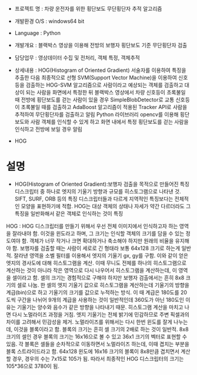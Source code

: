 - 프로젝트 명 : 차량 운전자를 위한 횡단보도 무단횡단자 추적 알고리즘

- 개발환경 O/S : windows64 bit

- Language : Python

- 개발개요 : 블랙박스 영상을 이용해 전방의 보행자 횡단보도 기준 무단횡단자 검출

- 담당업무 : 영상데이터 수집 및 전처리, 객체 특정, 객체추적

- 상세내용 : HOG(Histogram of Oriented Gradient) 서술자를 이용하여 특징을 추출한 다음 최종적으로 선형 SVM(Support Vector Machine)을 이용하여 신호등을 검출하는 HOG-SVM 알고리즘으로 사람이라고 예상되는 객체를 검출하고 대상이 되는 사람을 화면에서 특정한 뒤 블랙박스 영상에서 차량 신호등이 초록불일 때 전방에 횡단보도를 걷는 사람이 있을 경우 SimpleBlobDetector로 교통 신호등이 초록불일 때를 검출하고 AdaBoost 알고리즘이 적용된 Tracker API로 사람을 추적하여 무단횡단자를 검출하고 알림
	Python 라이브러리 opencv를 이용해 횡단보도와 사람 객체를 인식할 수 있게 하고 화면 내에서 특정	횡단보도를 걷는 사람을 인식하고 전방에 보일 경우 알림 
- HOG 

# 설명
 - HOG(Histogram of Oriented Gradient):보행자 검출을 목적으로 만들어진 특징 디스크립터 중 하나로 엣지의 기울기 방향과 규모를 히스토그램으로 나타낸 것. SIFT, SURF, ORB 등의 특징 디스크립터들과 다르게 지역적인 특징보다는 전체적인 모양을 표현하기에 적합. HOG는 대상 객체의 상태나 자세가 약간 다르더라도 그 특징을 일반화해서 같은 객체로 인식하는 것이 특징
 
HOG : HOG 디스크립터를 만들기 위해서 우선 전체 이미지에서 인식하고자 하는 영역을 잘라내야 함. 이것을 윈도라고 하며, 그 크기는 인식할 객체의 크기를 담을 수 있는 정도여야 함. 객체가 너무 작거나 크면 확대하거나 축소해야 하지만 원래의 비율을 유지해야 함. 보행자를 검출할 때는 사람이 세로로 긴 형태라 보통 64x128 크기로 하는게 일반적. 잘라낸 영역을 소벨 필터를 이용해서 엣지의 기울기 gx, gy를 구함. 이와 같이 얻은 엣지의 경사도에 대해 히스토그램을 계산. 이때 무니도 전체를 하나의 히스토그램으로 계산하는 것이 아니라 작은 영역으로 다시 나우어서 히스토그램을 계산하는데, 이 영역을 셀이라고 함. 셀의 크기는 경험적으로 구해야 하지만 보행자 검출에서는 흔히 8x8 크기의 셀로 나눔. 한 셀의 엣지 기울기 값으로 히스토그램을 계산하는데 기울기의 방향을 계급(bin)으로 하고 기울기의 크기를 값으로 누적하는 방식. 이 때 계급은 180도를 20도씩 구간을 나뉘어 9개의 계급을 사용하는 것이 일반적인데 360도가 아닌 180도인 이유는 기울기는 양수와 음수가 같은 방향을 나타내기 때문.
히스토그램 계산을 마치고 나면 다시 노멀라이즈 과정을 거침. 엣지 기울기는 전체 밝기에 민감하므로 주변 픽셀과의 차이를 고려해서 민감성을 제거. 노멀라이즈를 위해서는 다시 한번 윈도를 잘게 나누는데, 이것을 블록이라고 함. 블록의 크기는 흔히 셀 크기의 2배로 하는 것이 일반적. 8x8 크기의 셀인 경우 블록의 크기는 16x16으로 볼 수 있고 36x1 크기의 벡터로 표현할 수 있음. 각 블록은 셀들을 순차적으로 이동하면서 노멀라이즈 하는데, 이때 겹치는 부분을 블록 스트라이드라고 함. 64x128 윈도에 16x16 크기의 블록이 8x8만큼 겹치면서 계산할 경우, 경우의 수는 7x15로 105가 됨. 따라서 최종적인 HOG 디스크립터의 크기는 105*36으로 3780이 됨.
